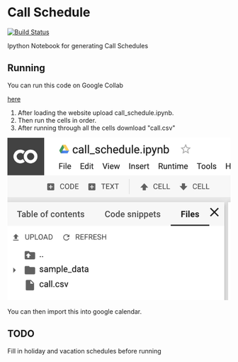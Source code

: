 # Call Schedule
[![Build Status](https://travis-ci.org/lilleswing/call_schedule.svg?branch=master)](https://travis-ci.org/lilleswing/call_schedule)

Ipython Notebook for generating Call Schedules

## Running

You can run this code on Google Collab

[here](https://colab.research.google.com/)

1. After loading the website upload call_schedule.ipynb.
2. Then run the cells in order.
3. After running through all the cells download "call.csv"

![call.csv](/assets/call_download.png)

You can then import this into google calendar.


## TODO

Fill in holiday and vacation schedules before running
